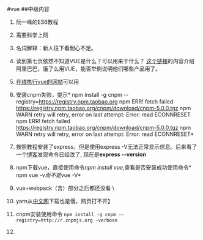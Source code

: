 #vue
##中级内容
1. 阮一峰的ES6教程
2. 需要科学上网
3. 名词解释：新人往下看耐心不足。
4. 读到第七页依然不知道VUE是什么？可以用来干什么？  [这个链接](http://www.sohu.com/a/127691114_216476 "流行框架介绍")的内容介绍阿里巴巴，饿了么用VUE，能否举例说明他们哪些产品用了。
5. [在线执行vue的网站](https://jsfiddle.net/chrisvfritz/50wL7mdz/)可以用
6. 安装cnpm失败，提示* npm install -g cnpm --registry=https://registry.npm.taobao.org
npm ERR! fetch failed https://registry.npm.taobao.org/cnpm/download/cnpm-5.0.0.tgz
npm WARN retry will retry, error on last attempt: Error: read ECONNRESET
npm ERR! fetch failed https://registry.npm.taobao.org/cnpm/download/cnpm-5.0.0.tgz
npm WARN retry will retry, error on last attempt: Error: read ECONNRESET*

7. 按照教程安装了express，但是使用express -V无法正常显示信息。后来看了一个[博客](http://blog.csdn.net/xiaoxiongzicsdn/article/details/72788435)发现命令已经改了, 现在是**express --version**
8. npm下载vue，直接使用命令*npm install vue*,查看是否安装成功使用命令* npm vue -v*而不是*vue -V*
9. vue+webpack（含）部分之后都还没看  \
10. yarn从[中文网](https://yarnpkg.com/zh-Hans/docs)下载也是慢，网页打不开】
11. cnpm安装使用命令 `npm install -g cnpm --registry=http://r.cnpmjs.org -verbose`  
12.   
